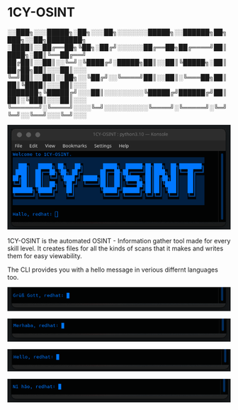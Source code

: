 # 1CY-OSINT

░░███╗░░░█████╗░██╗░░░██╗░░░░░░░█████╗░░██████╗██╗███╗░░██╗████████╗
░████║░░██╔══██╗╚██╗░██╔╝░░░░░░██╔══██╗██╔════╝██║████╗░██║╚══██╔══╝
██╔██║░░██║░░╚═╝░╚████╔╝░█████╗██║░░██║╚█████╗░██║██╔██╗██║░░░██║░░░
╚═╝██║░░██║░░██╗░░╚██╔╝░░╚════╝██║░░██║░╚═══██╗██║██║╚████║░░░██║░░░
███████╗╚█████╔╝░░░██║░░░░░░░░░╚█████╔╝██████╔╝██║██║░╚███║░░░██║░░░
╚══════╝░╚════╝░░░░╚═╝░░░░░░░░░░╚════╝░╚═════╝░╚═╝╚═╝░░╚══╝░░░╚═╝░░░

![Screenshot](assets/preview.png)

1CY-OSINT is the automated OSINT - Information gather tool made for every skill level.
It creates files for all the kinds of scans that it makes and writes them for easy viewability.

The CLI provides you with a hello message in verious differnt languages too.

![Screenshot](assets/Lang1.png)

![Screenshot](assets/Lang2.png)

![Screenshot](assets/Lang3.png)

![Screenshot](assets/Lang4.png)